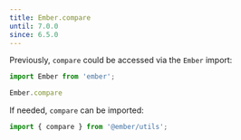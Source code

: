 ```yaml
---
title: Ember.compare
until: 7.0.0
since: 6.5.0
---
```



Previously, `compare` could be accessed via the `Ember` import:
```js
import Ember from 'ember';

Ember.compare
```

If needed, `compare` can be imported:
```js
import { compare } from '@ember/utils';
```
